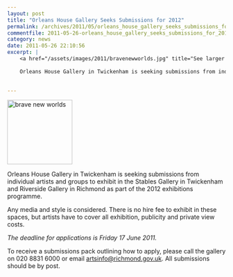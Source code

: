 ```yaml
---
layout: post
title: "Orleans House Gallery Seeks Submissions for 2012"
permalink: /archives/2011/05/orleans_house_gallery_seeks_submissions_for_2012.html
commentfile: 2011-05-26-orleans_house_gallery_seeks_submissions_for_2012
category: news
date: 2011-05-26 22:10:56
excerpt: |
    <a href="/assets/images/2011/bravenewworlds.jpg" title="See larger version of - brave new worlds"><img src="/assets/images/2011/bravenewworlds_thumb.jpg" width="150" height="149" alt="brave new worlds" class="photo right" /></a>
    
    Orleans House Gallery in Twickenham is seeking submissions from individual artists and groups to exhibit in the Stables Gallery in Twickenham and Riverside Gallery in Richmond as part of the 2012 exhibitions programme.
    

---
```


<a href="/assets/images/2011/bravenewworlds.jpg" title="See larger version of - brave new worlds"><img src="/assets/images/2011/bravenewworlds_thumb.jpg" width="150" height="149" alt="brave new worlds" class="photo right" /></a>

Orleans House Gallery in Twickenham is seeking submissions from individual artists and groups to exhibit in the Stables Gallery in Twickenham and Riverside Gallery in Richmond as part of the 2012 exhibitions programme.

Any media and style is considered. There is no hire fee to exhibit in these spaces, but artists have to cover all exhibition, publicity and private view costs.

*The deadline for applications is Friday 17 June 2011.*

To receive a submissions pack outlining how to apply, please call the gallery on 020 8831 6000 or email <artsinfo@richmond.gov.uk>. All submissions should be by post.

